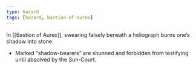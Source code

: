 ```yaml
---
type: hazard
tags: [hazard, bastion-of-aurex]
---
```

In [[Bastion of Aurex]], swearing falsely beneath a heliograph burns one’s shadow into stone.  
- Marked “shadow-bearers” are shunned and forbidden from testifying until absolved by the Sun-Court.  

